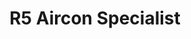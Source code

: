 ---
title: "R5 Aircon Specialist"
url: /cagayan-de-oro-city/r5-aircon-specialist/
shop: car repair
---